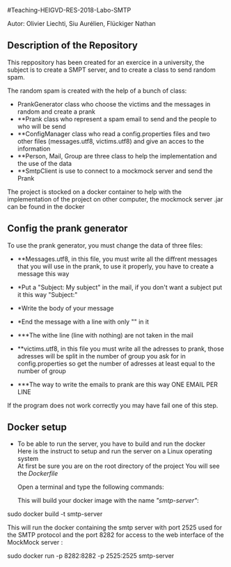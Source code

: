#Teaching-HEIGVD-RES-2018-Labo-SMTP

Autor: Olivier Liechti, Siu Aurélien, Flückiger Nathan

## Description of the Repository

This reppository has been created for an exercice in a university, the subject is to create a SMPT server, and to create a class to send random spam.

The random spam is created with the help of a bunch of class:
* PrankGenerator class who choose the victims and the messages in random and create a prank
* **Prank class who represent a spam email to send and the people to who will be send
* **ConfigManager class who read a config.properties files and two other files (messages.utf8, victims.utf8) and give an acces to the information
* **Person, Mail, Group are three class to help the implementation and the use of the data
* **SmtpClient is use to connect to a mockmock server and send the Prank

The project is stocked on a docker container to help with the implementation of the project on other computer, the mockmock server .jar can be found in the docker


## Config the prank generator

To use the prank generator, you must change the data of three files:

* **Messages.utf8, in this file, you must write all the diffrent messages that you will use in the prank, to use it properly, you have to create a message this way
*  *Put a "Subject: My subject" in the mail, if you don't want a subject put it this way "Subject:"
*  *Write the body of your message
*  *End the message with a line with only "" in it
*  ***The withe line (line with nothing) are not taken in the mail

* **victims.utf8, in this file you must write all the adresses to prank, those adresses will be split in the number of group you ask for in config.properties so get the number of adresses at least equal to the number of group
*  ***The way to write the emails to prank are this way ONE EMAIL PER LINE

If the program does not work correctly you may have fail one of this step.


## Docker setup
* To be able to run the server, you have to build and run the docker  
Here is the instruct to setup and run the server on a Linux operating system  
At first be sure you are on the root directory of the project
You will see the _Dockerfile_

  Open a terminal and type the following commands:

  This will build your docker image with the name _"smtp-server"_: 

sudo docker build -t smtp-server   
 
 This will run the docker containing the smtp server with port 2525 used for the SMTP protocol 
 and the port 8282 for access to the web interface of the MockMock server :
 
sudo docker run -p 8282:8282 -p 2525:2525 smtp-server